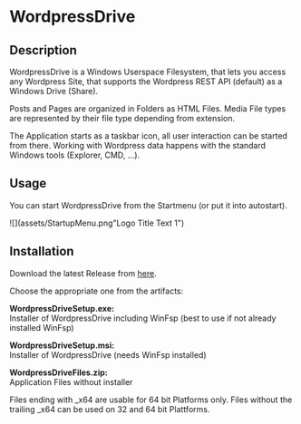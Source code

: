 # WordpressDrive

## Description

WordpressDrive is a Windows Userspace Filesystem, that lets you access any Wordpress Site, that supports the Wordpress REST API (default) as a Windows Drive (Share).

Posts and Pages are organized in Folders as HTML Files. Media File types are represented by their file type depending from extension.

The Application starts as a taskbar icon, all user interaction can be started from there. Working with Wordpress data happens with the standard Windows tools (Explorer, CMD, ...).

## Usage
You can start WordpressDrive from the Startmenu (or put it into autostart).  

![](assets/StartupMenu.png"Logo Title Text 1")

## Installation
Download the latest Release from [here](https://github.com/printpagestopdf/WordpressDrive/releases/latest).

Choose the appropriate one from the artifacts:  


**WordpressDriveSetup.exe:**  
Installer of WordpressDrive including WinFsp (best to use if not already installed WinFsp)

**WordpressDriveSetup.msi:**  
Installer of WordpressDrive (needs WinFsp installed)

**WordpressDriveFiles.zip:**  
Application Files without installer

Files ending with _x64 are usable for 64 bit Platforms only.
Files without the trailing _x64 can be used on 32 and 64 bit Plattforms.

